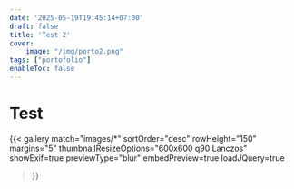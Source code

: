 ```yaml
---
date: '2025-05-19T19:45:14+07:00'
draft: false
title: 'Test 2'
cover:
    image: "/img/porto2.png"
tags: ["portofolio"]
enableToc: false
---
```

# Test

{{< gallery 
    match="images/*" 
    sortOrder="desc" 
    rowHeight="150" 
    margins="5" 
    thumbnailResizeOptions="600x600 q90 Lanczos" 
    showExif=true 
    previewType="blur" 
    embedPreview=true 
    loadJQuery=true 
>}}